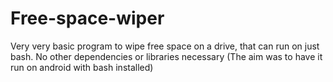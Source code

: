 # Free-space-wiper
Very very basic program to wipe free space on a drive, that can run on just bash. No other dependencies or libraries necessary (The aim was to have it run on android with bash installed)
